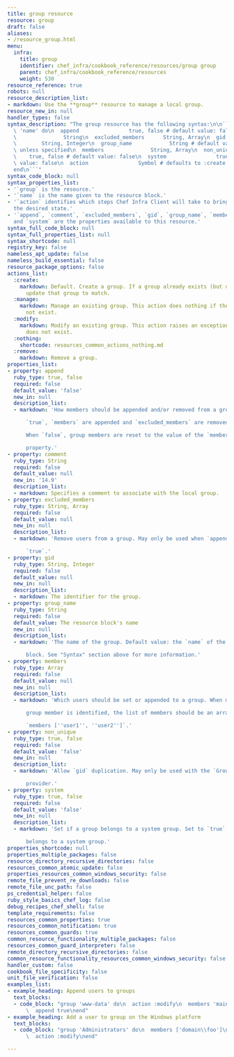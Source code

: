 ```yaml
---
title: group resource
resource: group
draft: false
aliases:
- /resource_group.html
menu:
  infra:
    title: group
    identifier: chef_infra/cookbook_reference/resources/group group
    parent: chef_infra/cookbook_reference/resources
    weight: 530
resource_reference: true
robots: null
resource_description_list:
- markdown: Use the **group** resource to manage a local group.
resource_new_in: null
handler_types: false
syntax_description: "The group resource has the following syntax:\n\n``` ruby\ngroup\
  \ 'name' do\n  append                true, false # default value: false\n  comment\
  \               String\n  excluded_members      String, Array\n  gid           \
  \        String, Integer\n  group_name            String # default value: 'name'\
  \ unless specified\n  members               String, Array\n  non_unique        \
  \    true, false # default value: false\n  system                true, false # default\
  \ value: false\n  action                Symbol # defaults to :create if not specified\n\
  end\n```"
syntax_code_block: null
syntax_properties_list:
- '`group` is the resource.'
- '`name` is the name given to the resource block.'
- '`action` identifies which steps Chef Infra Client will take to bring the node into
  the desired state.'
- '`append`, `comment`, `excluded_members`, `gid`, `group_name`, `members`, `non_unique`,
  and `system` are the properties available to this resource.'
syntax_full_code_block: null
syntax_full_properties_list: null
syntax_shortcode: null
registry_key: false
nameless_apt_update: false
nameless_build_essential: false
resource_package_options: false
actions_list:
  :create:
    markdown: Default. Create a group. If a group already exists (but does not match),
      update that group to match.
  :manage:
    markdown: Manage an existing group. This action does nothing if the group does
      not exist.
  :modify:
    markdown: Modify an existing group. This action raises an exception if the group
      does not exist.
  :nothing:
    shortcode: resources_common_actions_nothing.md
  :remove:
    markdown: Remove a group.
properties_list:
- property: append
  ruby_type: true, false
  required: false
  default_value: 'false'
  new_in: null
  description_list:
  - markdown: 'How members should be appended and/or removed from a group. When

      `true`, `members` are appended and `excluded_members` are removed.

      When `false`, group members are reset to the value of the `members`

      property.'
- property: comment
  ruby_type: String
  required: false
  default_value: null
  new_in: '14.9'
  description_list:
  - markdown: Specifies a comment to associate with the local group.
- property: excluded_members
  ruby_type: String, Array
  required: false
  default_value: null
  new_in: null
  description_list:
  - markdown: 'Remove users from a group. May only be used when `append` is set to

      `true`.'
- property: gid
  ruby_type: String, Integer
  required: false
  default_value: null
  new_in: null
  description_list:
  - markdown: The identifier for the group.
- property: group_name
  ruby_type: String
  required: false
  default_value: The resource block's name
  new_in: null
  description_list:
  - markdown: 'The name of the group. Default value: the `name` of the resource

      block. See "Syntax" section above for more information.'
- property: members
  ruby_type: Array
  required: false
  default_value: null
  new_in: null
  description_list:
  - markdown: 'Which users should be set or appended to a group. When more than one

      group member is identified, the list of members should be an array:

      `members [''user1'', ''user2'']`.'
- property: non_unique
  ruby_type: true, false
  required: false
  default_value: 'false'
  new_in: null
  description_list:
  - markdown: 'Allow `gid` duplication. May only be used with the `Groupadd`

      provider.'
- property: system
  ruby_type: true, false
  required: false
  default_value: 'false'
  new_in: null
  description_list:
  - markdown: 'Set if a group belongs to a system group. Set to `true` if the group

      belongs to a system group.'
properties_shortcode: null
properties_multiple_packages: false
resource_directory_recursive_directories: false
resources_common_atomic_update: false
properties_resources_common_windows_security: false
remote_file_prevent_re_downloads: false
remote_file_unc_path: false
ps_credential_helper: false
ruby_style_basics_chef_log: false
debug_recipes_chef_shell: false
template_requirements: false
resources_common_properties: true
resources_common_notification: true
resources_common_guards: true
common_resource_functionality_multiple_packages: false
resources_common_guard_interpreter: false
remote_directory_recursive_directories: false
common_resource_functionality_resources_common_windows_security: false
handler_custom: false
cookbook_file_specificity: false
unit_file_verification: false
examples_list:
- example_heading: Append users to groups
  text_blocks:
  - code_block: "group 'www-data' do\n  action :modify\n  members 'maintenance'\n\
      \  append true\nend"
- example_heading: Add a user to group on the Windows platform
  text_blocks:
  - code_block: "group 'Administrators' do\n  members ['domain\\foo']\n  append true\n\
      \  action :modify\nend"

---
```

